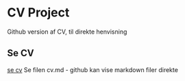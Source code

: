 # CV Project 

Github version af CV, til direkte henvisning

## Se  CV

[se cv](cv.md)
Se filen cv.md - github kan vise markdown filer direkte
